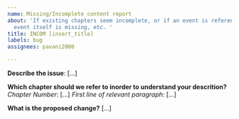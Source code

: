 ```yaml
---
name: Missing/Incomplete content report
about: 'If existing chapters seem incomplete, or if an event is referenced but the
  event itself is missing, etc. '
title: INCOM [insert_title]
labels: bug
assignees: pavani2000

---
```


**Describe the issue**:
        [...]

**Which chapter should we refer to inorder to understand  your descrition?**
        _Chapter Number_: [...]
        _First line of relevant paragraph_: [...]

**What is the proposed change?**
        [...]
